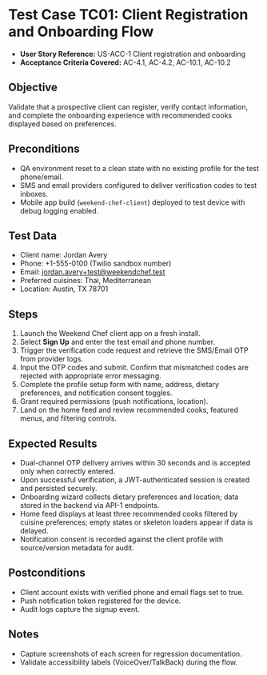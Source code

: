 # Test Case TC01: Client Registration and Onboarding Flow

- **User Story Reference:** US-ACC-1 Client registration and onboarding
- **Acceptance Criteria Covered:** AC-4.1, AC-4.2, AC-10.1, AC-10.2

## Objective
Validate that a prospective client can register, verify contact information, and complete the onboarding experience with recommended cooks displayed based on preferences.

## Preconditions
- QA environment reset to a clean state with no existing profile for the test phone/email.
- SMS and email providers configured to deliver verification codes to test inboxes.
- Mobile app build (`weekend-chef-client`) deployed to test device with debug logging enabled.

## Test Data
- Client name: Jordan Avery
- Phone: +1-555-0100 (Twilio sandbox number)
- Email: jordan.avery+test@weekendchef.test
- Preferred cuisines: Thai, Mediterranean
- Location: Austin, TX 78701

## Steps
1. Launch the Weekend Chef client app on a fresh install.
2. Select **Sign Up** and enter the test email and phone number.
3. Trigger the verification code request and retrieve the SMS/Email OTP from provider logs.
4. Input the OTP codes and submit. Confirm that mismatched codes are rejected with appropriate error messaging.
5. Complete the profile setup form with name, address, dietary preferences, and notification consent toggles.
6. Grant required permissions (push notifications, location).
7. Land on the home feed and review recommended cooks, featured menus, and filtering controls.

## Expected Results
- Dual-channel OTP delivery arrives within 30 seconds and is accepted only when correctly entered.
- Upon successful verification, a JWT-authenticated session is created and persisted securely.
- Onboarding wizard collects dietary preferences and location; data stored in the backend via API-1 endpoints.
- Home feed displays at least three recommended cooks filtered by cuisine preferences; empty states or skeleton loaders appear if data is delayed.
- Notification consent is recorded against the client profile with source/version metadata for audit.

## Postconditions
- Client account exists with verified phone and email flags set to true.
- Push notification token registered for the device.
- Audit logs capture the signup event.

## Notes
- Capture screenshots of each screen for regression documentation.
- Validate accessibility labels (VoiceOver/TalkBack) during the flow.
